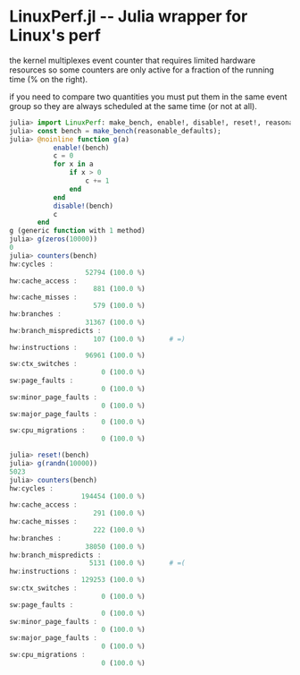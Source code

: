 # LinuxPerf.jl -- Julia wrapper for Linux's perf

the kernel multiplexes event counter that requires limited hardware resources so some counters are only active for a fraction of the running time (% on the right).

if you need to compare two quantities you must put them in the same event group so they are always scheduled at the same time (or not at all).

```julia
julia> import LinuxPerf: make_bench, enable!, disable!, reset!, reasonable_defaults, counters
julia> const bench = make_bench(reasonable_defaults);
julia> @noinline function g(a)
           enable!(bench)
           c = 0
           for x in a
               if x > 0
                   c += 1
               end
           end
           disable!(bench)
           c
       end
g (generic function with 1 method)
julia> g(zeros(10000))
0
julia> counters(bench)
hw:cycles : 
	               52794 (100.0 %)
hw:cache_access : 
	                 881 (100.0 %)
hw:cache_misses : 
	                 579 (100.0 %)
hw:branches : 
	               31367 (100.0 %)
hw:branch_mispredicts : 
	                 107 (100.0 %)      # =)
hw:instructions : 
	               96961 (100.0 %)
sw:ctx_switches : 
	                   0 (100.0 %)
sw:page_faults : 
	                   0 (100.0 %)
sw:minor_page_faults : 
	                   0 (100.0 %)
sw:major_page_faults : 
	                   0 (100.0 %)
sw:cpu_migrations : 
	                   0 (100.0 %)

julia> reset!(bench)
julia> g(randn(10000))
5023
julia> counters(bench)
hw:cycles : 
	              194454 (100.0 %)
hw:cache_access : 
	                 291 (100.0 %)
hw:cache_misses : 
	                 222 (100.0 %)
hw:branches : 
	               38050 (100.0 %)
hw:branch_mispredicts : 
	                5131 (100.0 %)      # =(
hw:instructions : 
	              129253 (100.0 %)
sw:ctx_switches : 
	                   0 (100.0 %)
sw:page_faults : 
	                   0 (100.0 %)
sw:minor_page_faults : 
	                   0 (100.0 %)
sw:major_page_faults : 
	                   0 (100.0 %)
sw:cpu_migrations : 
	                   0 (100.0 %)
```

